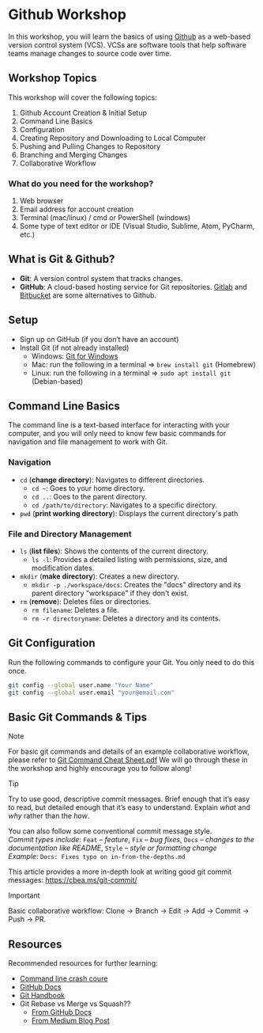 # Github Workshop

In this workshop, you will learn the basics of using [Github](https://github.com) as a web-based version control system (VCS).
VCSs are software tools that help software teams manage changes to source code over time.

## Workshop Topics
This workshop will cover the following topics:
1. Github Account Creation & Initial Setup
2. Command Line Basics
3. Configuration
4. Creating Repository and Downloading to Local Computer
5. Pushing and Pulling Changes to Repository
6. Branching and Merging Changes
7. Collaborative Workflow

### What do you need for the workshop?
1. Web browser
2. Email address for account creation
3. Terminal (mac/linux) / cmd or PowerShell (windows)
4. Some type of text editor or IDE (Visual Studio, Sublime, Atom, PyCharm, etc.)

## What is Git & Github?
- **Git**: A version control system that tracks changes.
- **GitHub**: A cloud-based hosting service for Git repositories. [Gitlab](https://about.gitlab.com/) and [Bitbucket](https://www.atlassian.com/software/bitbucket) are some alternatives to Github.

## Setup
- Sign up on GitHub (if you don’t have an account)
- Install Git (if not already installed)
  - Windows: [Git for Windows](https://git-scm.com/downloads/win)
  - Mac: run the following in a terminal => `brew install git` (Homebrew)
  - Linux: run the following in a terminal => `sudo apt install git` (Debian-based)
 
## Command Line Basics
The command line is a text-based interface for interacting with your computer, and you will only need to know few basic commands for navigation and file management to work with Git.

### Navigation
- `cd` (**change directory**): Navigates to different directories.
  - `cd ~`: Goes to your home directory.
  - `cd ..`: Goes to the parent directory.
  - `cd /path/to/directory`: Navigates to a specific directory. 
- `pwd` (**print working directory**): Displays the current directory's path

### File and Directory Management
- `ls` (**list files**): Shows the contents of the current directory. 
  - `ls -l`: Provides a detailed listing with permissions, size, and modification dates. 
- `mkdir` (**make directory**): Creates a new directory. 
  - `mkdir -p ./workspace/docs`: Creates the "docs" directory and its parent directory "workspace" if they don't exist. 
- `rm` (**remove**): Deletes files or directories. 
  - `rm filename`: Deletes a file.
  - `rm -r directoryname`: Deletes a directory and its contents.
 
## Git Configuration
Run the following commands to configure your Git. You only need to do this once.

```sh
git config --global user.name "Your Name"
git config --global user.email "your@email.com"
```

## Basic Git Commands & Tips

> [!NOTE]  
> For basic git commands and details of an example collaborative workflow, please refer to [Git Command Cheat Sheet.pdf](Git&#32;Command&#32;Cheat&#32;Sheet.pdf)
> We will go through these in the workshop and highly encourage you to follow along!

> [!TIP]
> Try to use good, descriptive commit messages. Brief enough that it’s easy to read, but detailed enough that it’s easy to understand. 
> Explain *what* and *why* rather than the *how*.
> 
> You can also follow some conventional commit message style. \
> *Commit types include*: `Feat` – *feature*, `Fix` – *bug fixes*, `Docs` – *changes to the documentation like README*, `Style` – *style or formatting change* \
> *Example*: `Docs: Fixes typo on in-from-the-depths.md`
> 
> This article provides a more in-depth look at writing good git commit messages: https://cbea.ms/git-commit/

> [!IMPORTANT]  
> Basic collaborative workflow: Clone → Branch → Edit → Add → Commit → Push → PR.

## Resources
Recommended resources for further learning:
- [Command line crash coure](https://developer.mozilla.org/en-US/docs/Learn_web_development/Getting_started/Environment_setup/Command_line)
- [GitHub Docs](https://docs.github.com/en)
- [Git Handbook](https://docs.github.com/en/get-started/using-git/about-git)
- Git Rebase vs Merge vs Squash??
  - [From GitHub Docs](https://docs.github.com/en/pull-requests/collaborating-with-pull-requests/incorporating-changes-from-a-pull-request/about-pull-request-merges)
  - [From Medium Blog Post](https://medium.com/@shikha.ritu17/git-rebase-vs-merge-vs-squash-choosing-the-right-strategy-for-version-control-a9c9bb97040e)
